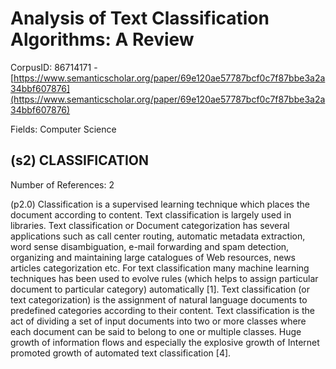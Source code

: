 # Analysis of Text Classification Algorithms: A Review

CorpusID: 86714171 - [https://www.semanticscholar.org/paper/69e120ae57787bcf0c7f87bbe3a2a34bbf607876](https://www.semanticscholar.org/paper/69e120ae57787bcf0c7f87bbe3a2a34bbf607876)

Fields: Computer Science

## (s2) CLASSIFICATION
Number of References: 2

(p2.0) Classification is a supervised learning technique which places the document according to content. Text classification is largely used in libraries. Text classification or Document categorization has several applications such as call center routing, automatic metadata extraction, word sense disambiguation, e-mail forwarding and spam detection, organizing and maintaining large catalogues of Web resources, news articles categorization etc. For text classification many machine learning techniques has been used to evolve rules (which helps to assign particular document to particular category) automatically [1]. Text classification (or text categorization) is the assignment of natural language documents to predefined categories according to their content. Text classification is the act of dividing a set of input documents into two or more classes where each document can be said to belong to one or multiple classes. Huge growth of information flows and especially the explosive growth of Internet promoted growth of automated text classification [4].
